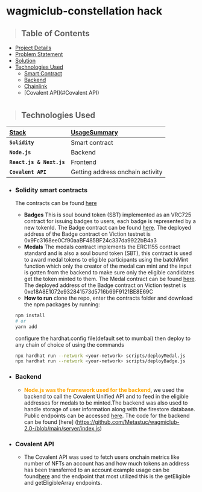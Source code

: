 # wagmiclub-constellation hack

> ## Table of Contents

-   [Project Details](#project-description)
-   [Problem Statement](#problem-statement)
-   [Solution](#solution)
-   [Technologies Used](#technologies-used)
    -   [Smart Contract](#solidity-smart-contracts)
    -   [Backend](#backend)
    -   [Chainlink](#Chainlink)
    -   [Covalent API](#Covalent API)
#

> ## Technologies Used

| <b><u>Stack</u></b>      | <b><u>UsageSummary</u></b>                           |
| :----------------------- | :--------------------------------------------------- |
| **`Solidity`**           | Smart contract                                       |
| **`Node.js`**            | Backend                                              |
| **`React.js & Next.js`** | Frontend                                             |
| **`Covalent API`**       | Getting address onchain activity                     |

-   ### **Solidity smart contracts**

    The contracts can be found [here](https://github.com/Metastuc/wagmiclub-2.0-/tree/main/contracts)

    -   **Badges** This is soul bound token (SBT) implemented as an VRC725 contract for issuing badges to users, each badge is represented by a new tokenId. The Badge contract can be found [here](https://github.com/Metastuc/wagmiclub-2.0-/blob/main/contracts/contracts/Badge.sol). The deployed address of the Badge contract on Viction testnet is 0x9Fc3168ee0Cf90aaBF485BF24c337da9922bB4a3
    -   **Medals** The medals contract implements the ERC1155 contract standard and is also a soul bound token (SBT), this contract is used to award medal tokens to eligible participants using the batchMint function which only the creator of the medal can mint and the input is gotten from the backend to make sure only the eligible candidates get the token minted to them. The Medal contract can be found [here](https://github.com/Metastuc/wagmiclub-2.0-/blob/main/contracts/contracts/Medal.sol). The deployed address of the Badge contract on Viction testnet is 0xe18A8E1072e932841573d5716b69F9121BE8E69C
    -   **How to run** clone the repo, enter the contracts folder and download the npm packages by running:
    ```bash
    npm install
    # or
    yarn add
    ```
    configure the hardhat.config file(default set to mumbai) then deploy to any chain of choice of using the commands
    ```bash
    npx hardhat run --network <your-network> scripts/deployMedal.js
    npx hardhat run --network <your-network> scripts/deployBadge.js
    ```

-   ### **Backend**

    -   <b style="color: orange">Node.js was the framework used for the backend</b>, we used the backend to call the Covalent Unified API and to feed in the eligible addresses for medals to be minted.The backend was also used to handle storage of user information along with the firestore database. Public endpoints can be accessed [here](wagmi-backend.up.railway.app). The code for the backend can be found [here] (https://github.com/Metastuc/wagmiclub-2.0-/blob/main/server/index.js)
    
-   ### **Covalent API**

    -   The Covalent API was used to fetch users onchain metrics like number of NFTs an account has and how much tokens an address has been transferred to an account example usage can be found[here](https://github.com/Metastuc/wagmiclub-2.0-/blob/main/server/index.js) and the endpoint that most utilized this is the getEligible and getEligibleArray endpoints.